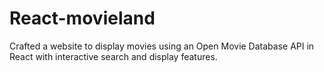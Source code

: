 # React-movieland
Crafted a website to display movies using an Open Movie Database API in React with interactive search and display features.
